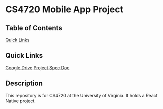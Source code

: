 # CS4720 Mobile App Project

## Table of Contents
[Quick Links](#QuickLinks)

## Quick Links
[Google Drive](https://drive.google.com/drive/u/1/folders/1Ok7T9WZ2qgt78XozabyoPSG0iJGZOuES) 
[Project Spec Doc](https://docs.google.com/document/d/1x5sLhAGSGgdLZK37Uwfp-JA1VdHgmR33/edit)

## Description
This repository is for CS4720 at the University of Virginia. It holds a React Native project.
